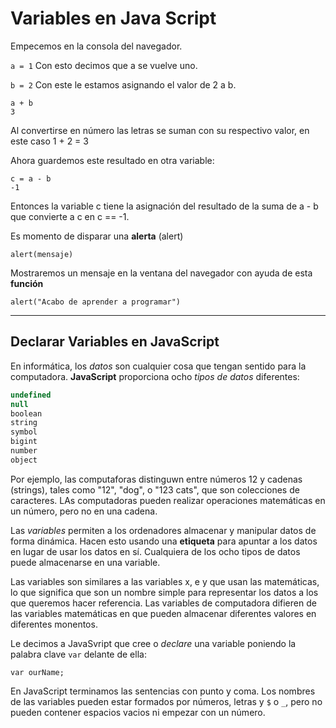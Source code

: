 # Variables en Java Script

Empecemos en la consola del navegador.

`a = 1`
Con esto decimos que a se vuelve uno.

`b = 2`
Con este le estamos asignando el valor de 2 a b.

    a + b
    3
Al convertirse en número las letras se suman con su respectivo valor, en este caso 1 + 2 = 3

Ahora guardemos este resultado en otra variable:

    c = a - b
    -1
Entonces la variable c tiene la asignación del resultado de la suma de a - b que convierte a c en c == -1.

Es momento de disparar una **alerta** (alert)

    alert(mensaje)

Mostraremos un mensaje en la ventana del navegador con ayuda de esta **función**

    alert("Acabo de aprender a programar")


---
## Declarar Variables en JavaScript

En informática, los *datos* son cualquier cosa que tengan sentido para la computadora. **JavaScript** proporciona ocho *tipos de datos* diferentes:
~~~JavaScript
undefined
null
boolean
string
symbol
bigint
number
object
~~~

Por ejemplo, las computaforas distinguwn entre números 12 y cadenas (strings), tales como "12", "dog", o "123 cats", que son colecciones de caracteres. LAs computadoras pueden realizar operaciones matemáticas en un número, pero no en una cadena.

Las *variables* permiten a los ordenadores almacenar y manipular datos de forma dinámica. Hacen esto usando una **etiqueta** para apuntar a los datos en lugar de usar los datos en sí. Cualquiera de los ocho tipos de datos puede almacenarse en una variable.

Las variables son similares a las variables x, e y que usan las matemáticas, lo que significa que son un nombre simple para representar los datos a los que queremos hacer referencia. Las variables de computadora difieren de las variables matemáticas en que pueden almacenar diferentes valores en diferentes monentos.

Le decimos a JavaSvript que cree o *declare* una variable poniendo la palabra clave `var` delante de ella:

    var ourName;

En JavaScript terminamos las sentencias con punto y coma. Los nombres de las variables pueden estar formados por números, letras y `$` o `_`, pero no pueden contener espacios vacios ni empezar con un número.